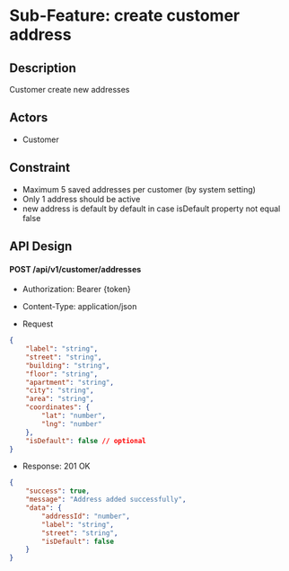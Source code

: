 # Sub-Feature: create customer address

## Description

Customer create new addresses

## Actors

- Customer

## Constraint

- Maximum 5 saved addresses per customer (by system setting)
- Only 1 address should be active
- new address is default by default in case isDefault property not equal false

## API Design

#### POST /api/v1/customer/addresses

- Authorization: Bearer {token}

- Content-Type: application/json
- Request

```json
{
	"label": "string",
	"street": "string",
	"building": "string",
	"floor": "string",
	"apartment": "string",
	"city": "string",
	"area": "string",
	"coordinates": {
		"lat": "number",
		"lng": "number"
	},
	"isDefault": false // optional
}
```

- Response: 201 OK

```json
{
	"success": true,
	"message": "Address added successfully",
	"data": {
		"addressId": "number",
		"label": "string",
		"street": "string",
		"isDefault": false
	}
}
```

